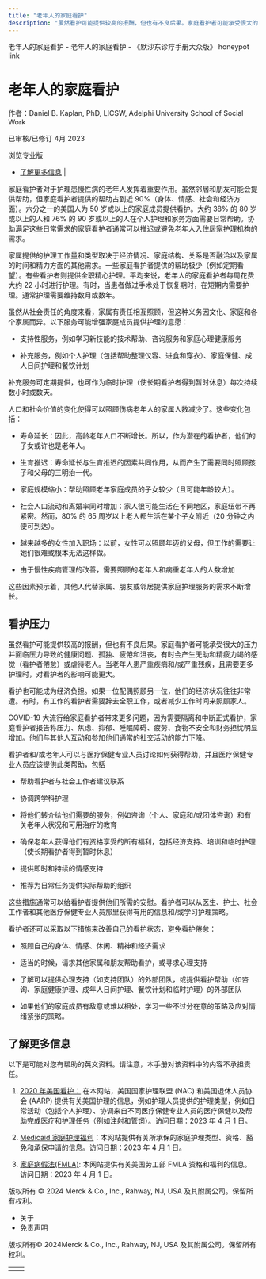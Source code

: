 ```yaml
---
title: "老年人的家庭看护"
description: "虽然看护可能提供较高的报酬，但也有不良后果。家庭看护者可能承受很大的压力并面临压力导致的健康问题、孤独、疲倦和沮丧，有时会产生无助和精疲力竭的感觉（看护者倦怠）或虐待老人。当老年人患严重疾病和/或严重残疾，且需要更多护理时，对看护者的影响可能更大。"
---
```


﻿老年人的家庭看护 \- 老年人的家庭看护 \- 《默沙东诊疗手册大众版》 honeypot link

# 老年人的家庭看护

作者：Daniel B. Kaplan, PhD, LICSW, Adelphi University School of Social Work

已审核/已修订 4月 2023

浏览专业版

- [了解更多信息](#了解更多信息_v52170432_zh) \|

家庭看护者对于护理患慢性病的老年人发挥着重要作用。虽然邻居和朋友可能会提供帮助，但家庭看护者提供的帮助占到近 90%（身体、情感、社会和经济方面）。六分之一的美国人为 50 岁或以上的家庭成员提供看护。大约 38% 的 80 岁或以上的人和 76% 的 90 岁或以上的人在个人护理和家务方面需要日常帮助。协助满足这些日常需求的家庭看护者通常可以推迟或避免老年人入住居家护理机构的需求。

家属提供的护理工作量和类型取决于经济情况、家庭结构、关系是否融洽以及家属的时间和精力方面的其他需求。一些家庭看护者提供的帮助极少（例如定期看望）。有些看护者则提供全职精心护理。平均来说，老年人的家庭看护者每周花费大约 22 小时进行护理。有时，当患者做过手术处于恢复期时，在短期内需要护理。通常护理需要维持数月或数年。

虽然从社会责任的角度来看，家属有责任相互照顾，但这种义务因文化、家庭和各个家属而异。以下服务可能增强家庭成员提供护理的意愿：

- 支持性服务，例如学习新技能的技术帮助、咨询服务和家庭心理健康服务

- 补充服务，例如个人护理（包括帮助整理仪容、进食和穿衣）、家庭保健、成人日间护理和餐饮计划


补充服务可定期提供，也可作为临时护理（使长期看护者得到暂时休息）每次持续数小时或数天。

人口和社会价值的变化使得可以照顾伤病老年人的家属人数减少了。这些变化包括：

- 寿命延长：因此，高龄老年人口不断增长。所以，作为潜在的看护者，他们的子女或许也是老年人。

- 生育推迟：寿命延长与生育推迟的因素共同作用，从而产生了需要同时照顾孩子和父母的三明治一代。

- 家庭规模缩小：帮助照顾老年家庭成员的子女较少（且可能年龄较大）。

- 社会人口流动和离婚率同时增加：家人很可能生活在不同地区，家庭纽带不再紧密。然而，80% 的 65 周岁以上老人都生活在某个子女附近（20 分钟之内便可到达）。

- 越来越多的女性加入职场：以前，女性可以照顾年迈的父母，但工作的需要让她们很难或根本无法这样做。

- 由于慢性疾病管理的改善，需要照顾的老年人和病重老年人的人数增加


这些因素预示着，其他人代替家属、朋友或邻居提供家庭护理服务的需求不断增长。

## 看护压力

虽然看护可能提供较高的报酬，但也有不良后果。家庭看护者可能承受很大的压力并面临压力导致的健康问题、孤独、疲倦和沮丧，有时会产生无助和精疲力竭的感觉（看护者倦怠）或虐待老人。当老年人患严重疾病和/或严重残疾，且需要更多护理时，对看护者的影响可能更大。

看护也可能成为经济负担。如果一位配偶照顾另一位，他们的经济状况往往非常遭。有时，有工作的看护者需要辞去全职工作，或者减少工作时间来照顾家人。

COVID-19 大流行给家庭看护者带来更多问题，因为需要隔离和中断正式看护，家庭看护者报告称压力、焦虑、抑郁、睡眠障碍、疲劳、食物不安全和财务担忧明显增加。他们与其他人互动和参加他们通常的社交活动的能力下降。

看护者和/或老年人可以与医疗保健专业人员讨论如何获得帮助，并且医疗保健专业人员应该提供此类帮助，包括

- 帮助看护者与社会工作者建议联系

- 协调跨学科护理

- 将他们转介给他们需要的服务，例如咨询（个人、家庭和/或团体咨询）和有关老年人状况和可用治疗的教育

- 确保老年人获得他们有资格享受的所有福利，包括经济支持、培训和临时护理（使长期看护者得到暂时休息）

- 提供即时和持续的情感支持

- 推荐为日常任务提供实际帮助的组织


这些措施通常可以给看护者提供他们所需的安慰。看护者可以从医生、护士、社会工作者和其他医疗保健专业人员那里获得有用的信息和/或学习护理策略。

看护者还可以采取以下措施来改善自己的看护状态，避免看护倦怠：

- 照顾自己的身体、情感、休闲、精神和经济需求

- 适当的时候，请求其他家属和朋友帮助看护，或寻求心理支持

- 了解可以提供心理支持（如支持团队）的外部团队，或提供看护帮助（如咨询、家庭健康护理、成年人日间护理、餐饮计划和临时护理）的外部团队

- 如果他们的家庭成员有敌意或难以相处，学习一些不过分在意的策略及应对情绪紧张的策略。


## 了解更多信息

以下是可能对您有帮助的英文资料。请注意，本手册对该资料中的内容不承担责任。

1. [2020 年美国看护：](https://www.aarp.org/content/dam/aarp/ppi/2020/05/full-report-caregiving-in-the-united-states.doi.10.26419-2Fppi.00103.001.pdf) 在本网站，美国国家护理联盟 (NAC) 和美国退休人员协会 (AARP) 提供有关美国护理的信息，例如护理人员提供的护理类型，例如日常活动（包括个人护理）、协调来自不同医疗保健专业人员的医疗保健以及帮助完成医疗和护理任务（例如注射和管饲）。访问日期：2023 年 4 月 1 日。

2. [Medicaid 家庭护理福利](http://www.payingforseniorcare.com/medicaid-waivers/home-care.html)：本网站提供有关所承保的家庭护理类型、资格、豁免和承保申请的信息。访问日期：2023 年 4 月 1 日。

3. [家庭病假法(FMLA)](http://www.dol.gov/general/topic/benefits-leave/fmla): 本网站提供有关美国劳工部 FMLA 资格和福利的信息。访问日期：2023 年 4 月 1 日。




版权所有 © 2024
Merck & Co., Inc., Rahway, NJ, USA 及其附属公司。保留所有权利。

- 关于
- 免责声明

版权所有© 2024Merck & Co., Inc., Rahway, NJ, USA 及其附属公司。保留所有权利。

|     |     |
| --- | --- |
|  |  |